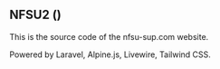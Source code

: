 ## NFSU2 ()

This is the source code of the nfsu-sup.com website.

Powered by Laravel, Alpine.js, Livewire, Tailwind CSS.
